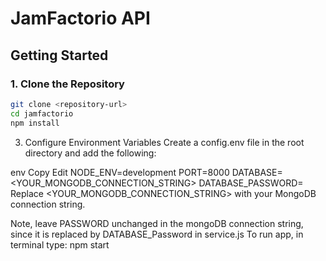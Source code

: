 # JamFactorio API

## Getting Started

### 1. Clone the Repository
```bash
git clone <repository-url>
cd jamfactorio
npm install
```
3. Configure Environment Variables
Create a config.env file in the root directory and add the following:

env
Copy
Edit
NODE_ENV=development
PORT=8000
DATABASE=<YOUR_MONGODB_CONNECTION_STRING>
DATABASE_PASSWORD=<Insert your password>
Replace <YOUR_MONGODB_CONNECTION_STRING> with your MongoDB connection string.

Note, leave PASSWORD unchanged in the mongoDB connection string, since it is replaced by DATABASE_Password in service.js
To run app, in terminal type: npm start





